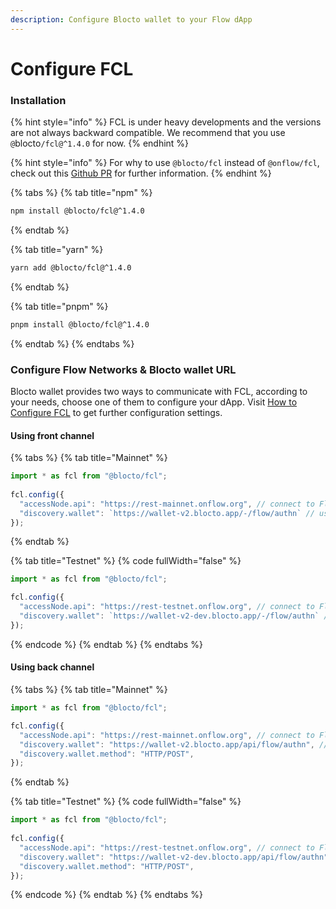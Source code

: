 ```yaml
---
description: Configure Blocto wallet to your Flow dApp
---
```


# Configure FCL

### Installation

{% hint style="info" %}
FCL is under heavy developments and the versions are not always backward compatible. We recommend that you use `@`blocto`/fcl@^1.4.0` for now.
{% endhint %}

{% hint style="info" %}
For why to use `@blocto/fcl` instead of `@onflow/fcl`, check out this [Github PR](https://github.com/onflow/fcl-js/pull/1679) for further information.
{% endhint %}

{% tabs %}
{% tab title="npm" %}
```bash
npm install @blocto/fcl@^1.4.0
```
{% endtab %}

{% tab title="yarn" %}
```bash
yarn add @blocto/fcl@^1.4.0
```
{% endtab %}

{% tab title="pnpm" %}
```bash
pnpm install @blocto/fcl@^1.4.0
```
{% endtab %}
{% endtabs %}

### **Configure Flow Networks & Blocto wallet URL**

Blocto wallet provides two ways to communicate with FCL, according to your needs, choose one of them to configure your dApp. Visit [How to Configure FCL](https://developers.flow.com/tooling/fcl-js/configure-fcl) to get further configuration settings.

#### Using front channel

{% tabs %}
{% tab title="Mainnet" %}
```javascript
import * as fcl from "@blocto/fcl";
  
fcl.config({
  "accessNode.api": "https://rest-mainnet.onflow.org", // connect to Flow mainnet
  "discovery.wallet": `https://wallet-v2.blocto.app/-/flow/authn` // use Blocto mainnet wallet
});
```
{% endtab %}

{% tab title="Testnet" %}
{% code fullWidth="false" %}
```javascript
import * as fcl from "@blocto/fcl";

fcl.config({
  "accessNode.api": "https://rest-testnet.onflow.org", // connect to Flow testnet
  "discovery.wallet": `https://wallet-v2-dev.blocto.app/-/flow/authn` // use Blocto testnet wallet
});
```
{% endcode %}
{% endtab %}
{% endtabs %}

#### Using back channel

{% tabs %}
{% tab title="Mainnet" %}
```javascript
import * as fcl from "@blocto/fcl";

fcl.config({
  "accessNode.api": "https://rest-mainnet.onflow.org", // connect to Flow mainnet
  "discovery.wallet": "https://wallet-v2.blocto.app/api/flow/authn", // use Blocto mainnet wallet
  "discovery.wallet.method": "HTTP/POST",
});
```
{% endtab %}

{% tab title="Testnet" %}
{% code fullWidth="false" %}
```javascript
import * as fcl from "@blocto/fcl";
  
fcl.config({
  "accessNode.api": "https://rest-testnet.onflow.org", // connect to Flow testnet
  "discovery.wallet": "https://wallet-v2-dev.blocto.app/api/flow/authn", // use Blocto testnet wallet
  "discovery.wallet.method": "HTTP/POST",
});
```
{% endcode %}
{% endtab %}
{% endtabs %}
